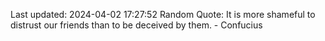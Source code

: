 Last updated: 2024-04-02 17:27:52
Random Quote: It is more shameful to distrust our friends than to be deceived by them. - Confucius